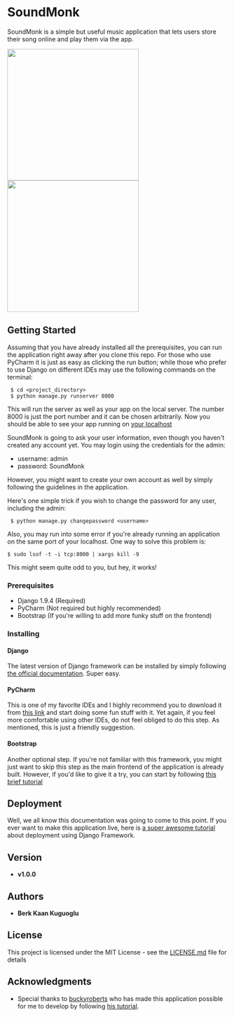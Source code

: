 # SoundMonk

SoundMonk is a simple but useful music application that lets users store their song online and play them via the app.

<img src="https://github.com/bkaankuguoglu/SoundMonk/tree/master/media/albums.png" height="300"> 
<img src="https://github.com/bkaankuguoglu/SoundMonk/tree/master/media/detail.png" height="300"> 

## Getting Started

Assuming that you have already installed all the prerequisites, you can run the application right away after you clone this repo. For those who use PyCharm it is just as easy as clicking the run button; while those who prefer to use Django on different IDEs may use the following commands on the terminal:

```
 $ cd <project_directory>
 $ python manage.py runserver 8000
```

This will run the server as well as your app on the local server. The number 8000 is just the port number and it can be chosen arbitrarily. Now you should be able to see your app running on [your localhost](127.0.0.1:8000/music)

SoundMonk is going to ask your user information, even though you haven't created any account yet. You may login using the credentials for the admin:

- username: admin
- password: SoundMonk

However, you might want to create your own account as well by simply following the guidelines in the application.

Here's one simple trick if you wish to change the password for any user, including the admin:

```
 $ python manage.py changepassword <username>
```

Also, you may run into some error if you're already running an application on the same port of your localhost. One way to solve this problem is:

```
$ sudo lsof -t -i tcp:8000 | xargs kill -9
```

This might seem quite odd to you, but hey, it works!


### Prerequisites

- Django 1.9.4 (Required)
- PyCharm (Not required but highly recommended)
- Bootstrap (If you're willing to add more funky stuff on the frontend)

### Installing

#### Django

The latest version of Django framework can be installed by simply following [the official documentation](https://docs.djangoproject.com/en/1.10/topics/install/). Super easy.

#### PyCharm

This is one of my favorite IDEs and I highly recommend you to download it from [this link](https://www.jetbrains.com/pycharm/download/#section=mac) and start doing some fun stuff with it. Yet again, if you feel more comfortable using other IDEs, do not feel obliged to do this step. As mentioned, this is just a friendly suggestion.

#### Bootstrap

Another optional step. If you're not familiar with this framework, you might just want to skip this step as the main frontend of the application is already built. However, if you'd like to give it a try, you can start by following [this brief tutorial](https://tutorial.djangogirls.org/en/css/)


## Deployment

Well, we all know this documentation was going to come to this point. If you ever want to make this application live, here is [a super awesome tutorial](https://tutorial.djangogirls.org/en/deploy/) about deployment using Django Framework.


## Version

* **v1.0.0**

## Authors

* **Berk Kaan Kuguoglu**


## License

This project is licensed under the MIT License - see the [LICENSE.md](LICENSE.md) file for details


## Acknowledgments

* Special thanks to [buckyroberts](https://github.com/buckyroberts) who has made this application possible for me to develop by following [his tutorial](https://www.youtube.com/watch?v=qgGIqRFvFFk).
